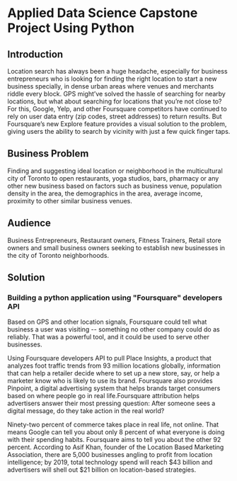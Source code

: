 # Applied Data Science Capstone Project Using Python

## Introduction

 Location search has always been a huge headache, especially for business entrepreneurs  who is looking for finding the right location to start a new business specially, in dense urban areas where venues and merchants riddle every block.
 GPS might’ve solved the hassle of searching for nearby locations, but what about searching for locations that you’re not close to? For this, Google, Yelp, and other Foursquare competitors have continued to rely on user data entry (zip codes, street addresses) to return results. But Foursquare’s new Explore feature provides a visual solution to the problem, giving users the ability to search by vicinity with just a few quick finger taps.

## Business Problem

Finding and suggesting ideal location or neighborhood in the multicultural city of Toronto to open restaurants, yoga studios, bars, pharmacy or any other 
new business based on factors such as business venue, population density in the area, the demographics in the area, average income, proximity to other similar business venues.

## Audience

Business Entrepreneurs, Restaurant owners, Fitness Trainers, Retail store owners and small business owners seeking to establish new businesses in the city of Toronto neighborhoods.

## Solution

### Building a python application using "Foursquare" developers API

Based on GPS and other location signals, Foursquare could tell what business a user was visiting -- something no other company could do as reliably. That was a powerful tool, and it could be used to serve other businesses.

Using Foursquare developers API to pull Place Insights, a product that analyzes foot traffic trends from 93 million locations globally, information that can help a retailer decide where to set up a new store, say, or help a marketer know who is likely to use its brand. Foursquare also provides Pinpoint, a digital advertising system that helps brands target consumers based on where people go in real life.Foursquare  attribution helps advertisers answer their most pressing question: After someone sees a digital message, do they take action in the real world?

Ninety-two percent of commerce takes place in real life, not online. That means Google can tell you about only 8 percent of what everyone is doing with their spending habits. Foursquare aims to tell you about the other 92 percent. According to Asif Khan, founder of the Location Based Marketing Association, there are 5,000 businesses angling to profit from location intelligence; by 2019, total technology spend will reach $43 billion and advertisers will shell out $21 billion on location-based strategies.



